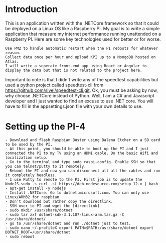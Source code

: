 # Introduction
This is an application written with the .NETCore framework so that it could be deployed on a Linux OS like a Raspberry PI. My goal is to write a simple application that measure my internet performance running unattended on a Raspberry PI.
Here are some key technologies used for better or for worse.

    Use PM2 to handle automatic restart when the PI reboots for whatever reason.
    Collect data once per hour and upload KPI up to a MongoDB hosted on Atlas.
    I will write a seperate front-end app using React or Angular to display the data but that is not related to the project here.

Important to note is that I didn't write any of the speedtest capabilities but used a python project called speedtest-cli from https://github.com/sivel/speedtest-cli.git.
Ok, you must be asking by now, why choose .NETCore instead of Python. Well, I am a C# and Javascript developer and I just wanted to find an excuse to use .NET core.
You will have to fill in the appsettings.json file with your own details to use.

# Setting up the PI-4
    - Download and flash Raspbian Buster using Balena Etcher on a SD card to be used by the PI.
    - At this point, you should be able to boot up the PI and I just connected the PI to my TV using an HDMI cable. Do the basic Wifi and localization setup.
    - Go to the terminal and type sudo raspi-config. Enable SSH so that you can telnet/putty to it remotely.
    - Reboot the PI and now you can disconnect all all the cables and run it completely headless.
    - I use Putty to remote to the PI. First job is to update the NodeJS.sudo -s curl -sL https://deb.nodesource.com/setup_12.x | bash 
    - apt-get install -y nodejs
    - Install .NETCore. Go to dotnet.microsoft.com. You can only use Linux/ARM32 for raspbian 
    - Don’t download but rather copy the directlink. 
    - SSH over to PI and wget the [directlink] 
    - sudo mkdir /usr/share/dotnet 
    - sudo tar zxf dotnet-sdk-3.1.107-linux-arm.tar.gz -C /usr/share/dotnet/ 
    - go to /usr/share/dotnet and run ./dotnet just to test. 
    - sudo nano ~/.profileX export PATH=$PATH:/usr/share/dotnet export DOTNET_ROOT=/usr/share/dotnet 
    - sudo reboot

